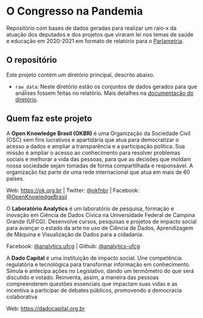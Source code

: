 # O Congresso na Pandemia

Repositório com bases de dados geradas para realizar um raio-x da atuação dos deputados e dos projetos que viraram lei nos temas de saúde e educação em 2020-2021 em formato de relatório para o [Parlametria](https://parlametria.org.br/relatorios).

## O repositório

Este projeto contém um diretório principal, descrito abaixo.

- `raw_data`: Neste diretório estão os conjuntos de dados gerados para que análises fossem feitas no relatório. Mais detalhes na [documentação do diretório](./raw_data/README.md).


## Quem faz este projeto

A **Open Knowledge Brasil (OKBR)** é uma Organização da Sociedade Civil (OSC) sem fins lucrativos e apartidária que atua para democratizar o acesso a dados e ampliar a  transparência e a participação política. Sua missão é ampliar o acesso ao conhecimento para resolver problemas sociais e melhorar a vida das pessoas, para que as decisões que moldam nossa sociedade sejam tomadas de forma compartilhada e responsável. A organização faz parte de uma rede internacional que atua em mais de 60 países. 

Web: https://ok.org.br | Twitter: [@okfnbr](https://twitter.com/okfnbr) | Facebook: [@OpenKnowledgeBrasil](https://www.facebook.com/OpenKnowledgeBrasil)

O **Laboratório Analytics** é um laboratório de pesquisa, formação e inovação em Ciência de Dados Cívica na Universidade Federal de Campina Grande (UFCG). Desenvolve cursos, pesquisas e projetos de impacto social para avançar o estado da arte no uso de Ciência de Dados, Aprendizagem de Máquina e Visualização de Dados para a cidadania.

Facebook: [@analytics.ufcg](https://fb.com/analytics.ufcg/) | Github: [@analytics-ufcg](https://github.com/analytics-ufcg)

A **Dado Capital** é uma instituição de impacto social. Une competência regulatória e tecnológica para transformar informação em conhecimento. Simula e antecipa ações no Legislativo, dando um termômetro do que será discutido e votado. Reinventa, assim, a maneira das pessoas compreenderem questões essenciais que impactam suas vidas e as incentiva a participar de debates públicos, promovendo a democracia colaborativa

Web: https://dadocapital.org.br
